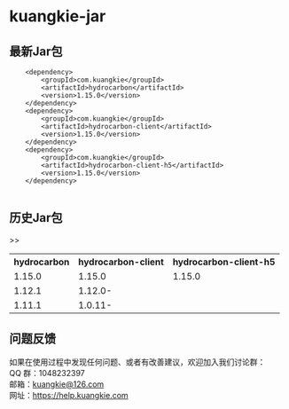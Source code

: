 # kuangkie-jar

## 最新Jar包
```
	<dependency>
		<groupId>com.kuangkie</groupId>
		<artifactId>hydrocarbon</artifactId>
		<version>1.15.0</version>
	</dependency>
	<dependency>
		<groupId>com.kuangkie</groupId>
		<artifactId>hydrocarbon-client</artifactId>
		<version>1.15.0</version>
	</dependency>
	<dependency>
		<groupId>com.kuangkie</groupId>
		<artifactId>hydrocarbon-client-h5</artifactId>
		<version>1.15.0</version>
	</dependency>
	

```
## 历史Jar包
<table>
<tr>
<th>hydrocarbon</th><th>hydrocarbon-client</th><th>hydrocarbon-client-h5</th>
</tr>
<tr><td>1.15.0</td><td>1.15.0</td><td>1.15.0</td></tr>
<tr><td>1.12.1</td><td>1.12.0</td<td>-</td>></tr>
<tr><td>1.11.1</td><td>1.0.11</td<td>-</td>></tr>
</table>

## 问题反馈 
如果在使用过程中发现任何问题、或者有改善建议，欢迎加入我们讨论群：  
QQ 群：1048232397  
邮箱：kuangkie@126.com  
网址：https://help.kuangkie.com  
